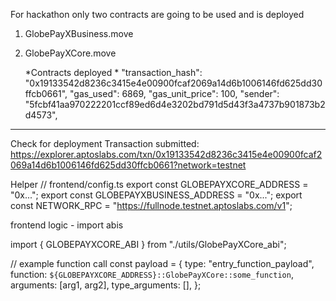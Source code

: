 For hackathon only two contracts are going to be used and is deployed
1. GlobePayXBusiness.move
2. GlobePayXCore.move
   
   *Contracts deployed *
    "transaction_hash": "0x19133542d8236c3415e4e00900fcaf2069a14d6b1006146fd625dd30ffcb0661",
    "gas_used": 6869,
    "gas_unit_price": 100,
    "sender": "5fcbf41aa970222201ccf89ed6d4e3202bd791d5d43f3a4737b901873b2d4573",
--- 
  Check for deployment Transaction submitted: https://explorer.aptoslabs.com/txn/0x19133542d8236c3415e4e00900fcaf2069a14d6b1006146fd625dd30ffcb0661?network=testnet


Helper
// frontend/config.ts
export const GLOBEPAYXCORE_ADDRESS = "0x...";
export const GLOBEPAYXBUSINESS_ADDRESS = "0x...";
export const NETWORK_RPC = "https://fullnode.testnet.aptoslabs.com/v1";


frontend logic - import abis

import { GLOBEPAYXCORE_ABI } from "./utils/GlobePayXCore_abi";

// example function call
const payload = {
  type: "entry_function_payload",
  function: `${GLOBEPAYXCORE_ADDRESS}::GlobePayXCore::some_function`,
  arguments: [arg1, arg2],
  type_arguments: [],
};
